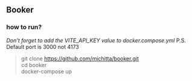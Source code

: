 ## Booker

### how to run?
*Don't forget to add the VITE_API_KEY value to docker.compose.yml*
P.S. Default port is 3000 not 4173
> git clone https://github.com/michitta/booker.git \
> cd booker \
> docker-compose up
